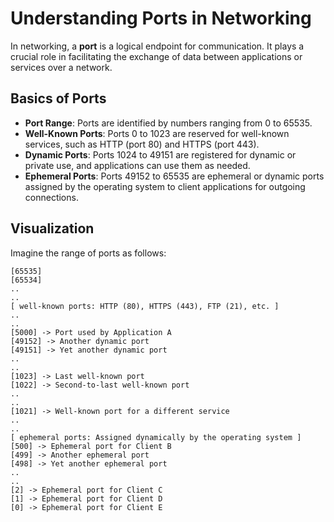 # Understanding Ports in Networking

In networking, a **port** is a logical endpoint for communication. It plays a crucial role in facilitating the exchange of data between applications or services over a network.

## Basics of Ports

- **Port Range**: Ports are identified by numbers ranging from 0 to 65535.
- **Well-Known Ports**: Ports 0 to 1023 are reserved for well-known services, such as HTTP (port 80) and HTTPS (port 443).
- **Dynamic Ports**: Ports 1024 to 49151 are registered for dynamic or private use, and applications can use them as needed.
- **Ephemeral Ports**: Ports 49152 to 65535 are ephemeral or dynamic ports assigned by the operating system to client applications for outgoing connections.

## Visualization

Imagine the range of ports as follows:

```plaintext
[65535]
[65534]
..
..
[ well-known ports: HTTP (80), HTTPS (443), FTP (21), etc. ]
..
..
[5000] -> Port used by Application A
[49152] -> Another dynamic port
[49151] -> Yet another dynamic port
..
..
[1023] -> Last well-known port
[1022] -> Second-to-last well-known port
..
..
[1021] -> Well-known port for a different service
..
..
[ ephemeral ports: Assigned dynamically by the operating system ]
[500] -> Ephemeral port for Client B
[499] -> Another ephemeral port
[498] -> Yet another ephemeral port
..
..
[2] -> Ephemeral port for Client C
[1] -> Ephemeral port for Client D
[0] -> Ephemeral port for Client E
